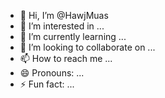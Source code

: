 - 👋 Hi, I’m @HawjMuas
- 👀 I’m interested in ...
- 🌱 I’m currently learning ...
- 💞️ I’m looking to collaborate on ...
- 📫 How to reach me ...
- 😄 Pronouns: ...
- ⚡ Fun fact: ...

<!---
HawjMuas/HawjMuas is a ✨ special ✨ repository because its `README.md` (this file) appears on your GitHub profile.
You can click the Preview link to take a look at your changes.
--->
